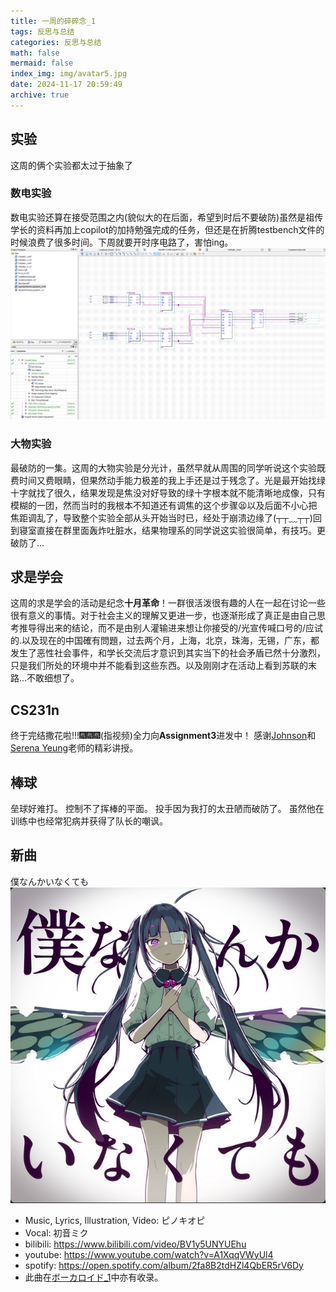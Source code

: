 ```yaml
---
title: 一周的碎碎念_1
tags: 反思与总结
categories: 反思与总结
math: false
mermaid: false
index_img: img/avatar5.jpg
date: 2024-11-17 20:59:49
archive: true
---
```


## 实验

这周的俩个实验都太过于抽象了

### 数电实验

数电实验还算在接受范围之内(貌似大的在后面，希望到时后不要破防)虽然是祖传学长的资料再加上copilot的加持勉强完成的任务，但还是在折腾testbench文件的时候浪费了很多时间。下周就要开时序电路了，害怕ing。
![](https://raw.githubusercontent.com/Tendourisu/images/master/20241117222855.png)

### 大物实验

最破防的一集。这周的大物实验是分光计，虽然早就从周围的同学听说这个实验既费时间又费眼睛，但果然动手能力极差的我上手还是过于残念了。光是最开始找绿十字就找了很久，结果发现是焦没对好导致的绿十字根本就不能清晰地成像，只有模糊的一团，然而当时的我根本不知道还有调焦的这个步骤😫以及后面不小心把焦距调乱了，导致整个实验全部从头开始当时已，经处于崩溃边缘了(┬┬﹏┬┬)回到寝室直接在群里面轰炸吐脏水，结果物理系的同学说这实验很简单，有技巧。更破防了...

## 求是学会

这周的求是学会的活动是纪念**十月革命**！一群很活泼很有趣的人在一起在讨论一些很有意义的事情。对于社会主义的理解又更进一步，也逐渐形成了真正是由自己思考推导得出来的结论，而不是由别人灌输进来想让你接受的/光宣传喊口号的/应试的.以及现在的中国確有問題，过去两个月，上海，北京，珠海，无锡，广东，都发生了恶性社会事件，和学长交流后才意识到其实当下的社会矛盾已然十分激烈，只是我们所处的环境中并不能看到这些东西。以及刚刚才在活动上看到苏联的末路...不敢细想了。

## CS231n

终于完结撒花啦!!!🎆🎆🎆(指视频)全力向**Assignment3**进发中！
感谢[Johnson](https://web.eecs.umich.edu/~justincj/)和[Serena Yeung](http://ai.stanford.edu/~syyeung/)老师的精彩讲授。

## 棒球

垒球好难打。
控制不了挥棒的平面。
投手因为我打的太丑陋而破防了。
虽然他在训练中也经常犯病并获得了队长的嘲讽。

## 新曲
僕なんかいなくても
![](https://raw.githubusercontent.com/Tendourisu/images/master/20241117231736.png)
- Music, Lyrics, Illustration, Video: ピノキオピ
- Vocal: 初音ミク
- bilibili: <https://www.bilibili.com/video/BV1y5UNYUEhu>
- youtube: <https://www.youtube.com/watch?v=A1XqqVWyUl4>
- spotify: <https://open.spotify.com/album/2fa8B2tdHZl4QbER5rV6Dy>
- 此曲在[ボーカロイド_1](https://tendourisu.github.io/blog/2024/11/11/%E3%83%9C%E3%83%BC%E3%82%AB%E3%83%AD%E3%82%A4%E3%83%89_1/)中亦有收录。